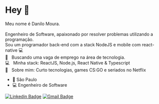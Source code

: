 # Hey  👋

Meu nome é Danilo Moura.<br/>
<br/>
Engenheiro de Software, apaixonado por resolver problemas utilizando a programação.<br/>
Sou um programador back-end com a stack NodeJS e mobile com react-native :computer:
<br/> :rocket:  &nbsp; Buscando uma vaga de emprego na área de tecnologia.
<br/> :computer: &nbsp; Minha stack: ReactJS, Node.js, React Native & Typescript
<br/> 💬  &nbsp; Sobre mim: Curto tecnologias, games CS:GO e seriados no Netflix
- 📍 São Paulo
- 💻 Engenheiro de Software<br/>

[![Linkedin Badge](https://img.shields.io/badge/-LinkedIn-blue?style=flat-square&logo=Linkedin&logoColor=white&link=https://www.linkedin.com/in/danilo-moura97/)](https://www.linkedin.com/in/danilo-moura97/)
[![Gmail Badge](https://img.shields.io/badge/-Gmail-c14438?style=flat-square&logo=Gmail&logoColor=white&link=mailto:contato.dvdsantos@gmail.com)](mailto:contato.dvdsantos@gmail.com)

